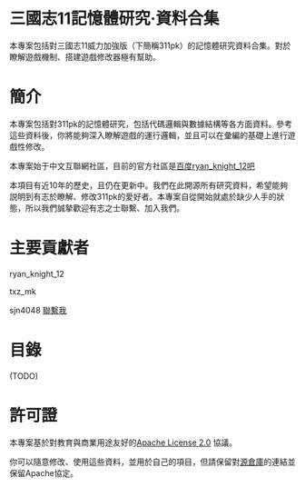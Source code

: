 # 三國志11記憶體研究·資料合集

本專案包括對三國志11威力加強版（下簡稱311pk）的記憶體研究資料合集。對於瞭解遊戲機制、搭建遊戲修改器極有幫助。

# 簡介

本專案包括對311pk的記憶體研究，包括代碼邏輯與數據結構等各方面資料。參考這些資料後，你將能夠深入瞭解遊戲的運行邏輯，並且可以在彙編的基礎上進行遊戲性修改。

本專案始于中文互聯網社區，目前的官方社區是[百度ryan_knight_12吧](https://tieba.baidu.com/f?kw=ryan_knight_12)

本項目有近10年的歷史，且仍在更新中。我們在此開源所有研究資料，希望能夠説明到有志於瞭解、修改311pk的愛好者。本專案自從開始就處於缺少人手的狀態，所以我們誠摯歡迎有志之士聯繫、加入我們。

# 主要貢獻者

ryan_knight_12

txz_mk

sjn4048 [聯繫我](mailto:3160105216@zju.edu.cn?subject=[311MemorySearch]<請輸入主題>)

# 目錄

(TODO)

# 許可證

本專案基於對教育與商業用途友好的[Apache License 2.0](https://www.apache.org/licenses/LICENSE-2.0) 協議。

你可以隨意修改、使用這些資料，並用於自己的項目，但請保留對[源倉庫](https://github.com/sjn4048/311MemoryResearch)的連結並保留Apache協定。
